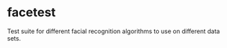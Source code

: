 facetest
========

Test suite for different facial recognition algorithms to use on different data sets.
